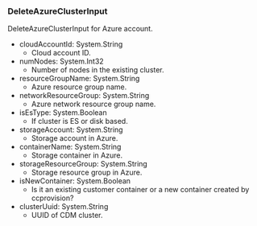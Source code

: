 ### DeleteAzureClusterInput
DeleteAzureClusterInput for Azure account.

- cloudAccountId: System.String
  - Cloud account ID.
- numNodes: System.Int32
  - Number of nodes in the existing cluster.
- resourceGroupName: System.String
  - Azure resource group name.
- networkResourceGroup: System.String
  - Azure network resource group name.
- isEsType: System.Boolean
  - If cluster is ES or disk based.
- storageAccount: System.String
  - Storage account in Azure.
- containerName: System.String
  - Storage container in Azure.
- storageResourceGroup: System.String
  - Storage resource group in Azure.
- isNewContainer: System.Boolean
  - Is it an existing customer container or a new container created by ccprovision?
- clusterUuid: System.String
  - UUID of CDM cluster.
